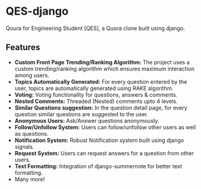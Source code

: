 # QES-django
Qoura for Engineering Student [QES], a Quora clone built using django.


## Features
* **Custom Front Page Trending/Ranking Algorithm:** The project uses a custom trending/ranking algorithm which ensures maximum interaction among users.
* **Topics Automatically Generated:** For every question entered by the user, topics are automatically generated using RAKE algorithm.
* **Voting:** Voting functionality for questions, answers & comments.
* **Nested Comments:** Threaded (Nested) comments upto 4 levels.
* **Similar Questions suggestion:** In the question detail page, for every question similar questions are suggested to the user.
* **Anonymous Users:** Ask/Answer questions anonymously.
* **Follow/Unfollow System:** Users can follow/unfollow other users as well as questions.
* **Notification System:** Robust Notification system built using django signals.
* **Request System:** Users can request answers for a question from other users.
* **Text Formatting:** Integration of django-summernote for better text formatting.
* Many more!


